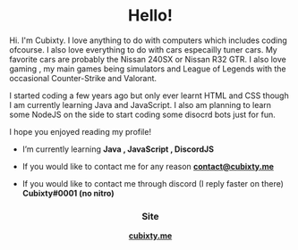 
<h1 align="center">Hello!</h1>

<p>Hi. I'm Cubixty. I love anything to do with computers which includes coding ofcourse. I also love everything to do with cars especailly tuner cars. My favorite cars are probably the Nissan 240SX or Nissan R32 GTR. I also love gaming , my main games being simulators and League of Legends with the occasional Counter-Strike and Valorant.</p>

I started coding a few years ago but only ever learnt HTML and CSS though I am currently learning Java and JavaScript. I also am planning to learn some NodeJS on the side to start coding some disocrd bots just for fun.

I hope you enjoyed reading my profile!




-  I’m currently learning **Java , JavaScript , DiscordJS**

-  If you would like to contact me for any reason **contact@cubixty.me**

- If you would like to contact me through discord (I reply faster on there)  **Cubixty#0001 (no nitro)**

<h3 align="center">Site</h3>

**<p align="center"><a href="https://www.cubixty.me">**cubixty.me**</a></p>**







  
 
